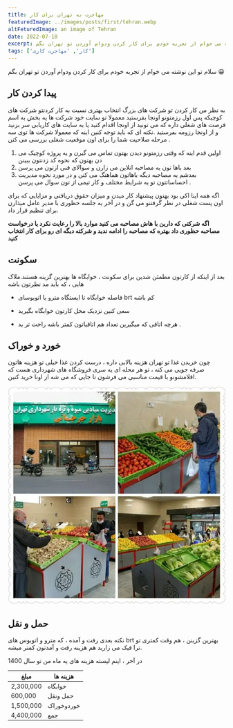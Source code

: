 ```yaml
---
title: مهاجرت به تهران برای کار
featuredImage: ../images/posts/first/tehran.webp
altFeturedImage: an image of Tehran
date: 2022-07-10
excerpt: تو این نوشته می خوام از تجربه خودم برای کار کردن ودوام آوردن تو تهران بگم 😀
tags: ['کار', 'مهاجرت کاری']
---
```


سلام تو این نوشته می خوام از تجربه خودم برای کار کردن ودوام آوردن تو تهران بگم 😀

## پیدا کردن کار

به نظر من کار کردن تو شرکت های بزرگ انتخاب بهتری نسبت به کار کردنتو شرکت های کوچیکه پس اول رزمتونو اونجا بفرستید معمولا تو سایت خود شرکت ها یه بخش به اسم فرصت های شغلی داره که می تونید از اونجا اقدام کنید یا به سایت های کاریابی سر بزنید و از اونجا رزومه بفرستید .نکته ای که باید توجه کنین اینه که معمولا شرکت ها توی سه مرحله صلاحیت شما را برای اون موقعیت شغلی بررسی می کنن .

1.  اولین قدم اینه که وقتی رزمتونو دیدن بهتون تماس می گیرن و یه پروژه کوچیک می دن بهتون که نحوه کد زدنتون ببینن
2.  بعد باها تون یه مصاحبه انلاین می زارن و سوالای فنی ازتون می پرسن
3.  بعدشم یه مصاحبه دیگه باهاتون هماهنگ می کنن و در مورد نحوه مدیریت احساساتتون تو یه شرایط مختلف و کار تیمی از تون سوال می پرسن .

اگه همه اینا اکی بود بهتون پیشنهاد کار میدن و میزان حقوق دریافتی و مزایایی که برای اون پست شغلی در نظر گرفتنو می گن و در آخر یه جلسه حظوری با مدیر عامل میذارن برای تنظیم قرار داد.

**اگه شرکتی که دارین با هاش مصاحبه می کنید موارد بالا را رعایت نکرد یا درخواست مصاحبه حظوری داد بهتره که مصاحبه را ادامه ندید و شرکته دیگه ای رو برای کار انتخاب کنید**

## سکونت

بعد از اینکه از کارتون مطمئن شدین برای سکونت ، خوابگاه ها بهترین گزینه هستند.ملاک هایی ، که باید مد نظرتون باشه

- فاصله خوابگاه تا ایستگاه مترو یا اتوبوسای brt کم باشه

- سعی کنین نزدیک محل کارتون خوابگاه بگیرید

- هرچه اتاقی که میگیرین تعداد هم اتاقیاتون کمتر باشه راحت تر ید .

## خورد و خوراک

چون خریدن غذا تو تهران هزینه بالایی داره ، درست کردن غذا خیلی تو هزینه هاتون صرفه جویی می کنه ، تو هر محله ای یه سری فروشگاه های شهرداری هست که اقلامشونو با قیمت مناسبی می فرشون تا جایی که می شه از اونا خرید کنین.

![store municipality](../images/posts/first/store.webp 'store municipality')

## حمل و نقل

نکته بعدی رفت و آمده ، که مترو و اتوبوس های brt بهترین گزینن ، هم وقت کمتری تو ترا فیک می زارید هم هزینه رفت و آمدتون کمتر میشه.

در آخر ، اینم لیسته هزینه های یه ماه من تو سال 1400

| مبلغ      | هزینه ها   |
| --------- | ---------- |
| 2,300,000 | خوابگاه    |
| 600,000   | حمل ونقل   |
| 1,500,000 | خوردوخوراک |
| 4,400,000 | جمع        |
